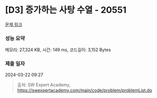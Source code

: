 # [D3] 증가하는 사탕 수열 - 20551 

[문제 링크](https://swexpertacademy.com/main/code/problem/problemDetail.do?contestProbId=AY4XhKTKU0IDFARM) 

### 성능 요약

메모리: 27,324 KB, 시간: 149 ms, 코드길이: 3,152 Bytes

### 제출 일자

2024-03-22 09:27



> 출처: SW Expert Academy, https://swexpertacademy.com/main/code/problem/problemList.do